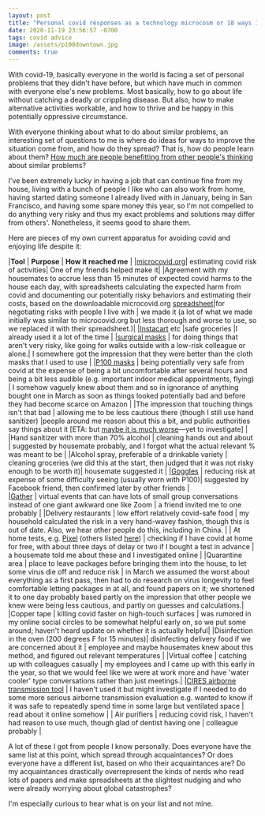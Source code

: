 ```yaml
---
layout: post
title: "Personal covid responses as a technology microcosm or 18 ways I know to make the pandemic suck less"
date: 2020-11-19 23:56:57 -0700
tags: covid advice
image: /assets/p100downtown.jpg
comments: true
---
```

With covid-19, basically everyone in the world is facing a set of personal problems that they didn't have before, but which have much in common with everyone else's new problems. Most basically, how to go about life without catching a deadly or crippling disease. But also, how to make alternative activities workable, and how to thrive and be happy in this potentially oppressive circumstance.

With everyone thinking about what to do about similar problems, an interesting set of questions to me is where do ideas for ways to improve the situation come from, and how do they spread? That is, how do people learn about them? [How much are people benefitting from other people's thinking](https://worldspiritsockpuppet.com/2020/11/17/octobillionupling-effort.html) about similar problems?

I've been extremely lucky in having a job that can continue fine from my house, living with a bunch of people I like who can also work from home, having started dating someone I already lived with in January, being in San Francisco, and having some spare money this year, so I'm not compelled to do anything very risky and thus my exact problems and solutions may differ from others'. Nonetheless, it seems good to share them.

Here are pieces of my own current apparatus for avoiding covid and enjoying life despite it:<!--ex-->

|**Tool** | **Purpose** | **How it reached me** |
|[microcovid.org](https://www.microcovid.org/)| estimating covid risk of activities| One of my friends helped make it|
|Agreement with my housemates to accrue less than 15 minutes of expected covid harms to the house each day, with spreadsheets calculating the expected harm from covid and documenting our potentially risky behaviors and estimating their costs, based on the downloadable microcovid.org [spreadsheet](https://www.microcovid.org/spreadsheet)|for negotiating risks with people I live with | we made it (a lot of what we made initially was similar to microcovid.org but less thorough and worse to use, so we replaced it with their spreadsheet.)|
|[Instacart](https://instacart.com/) etc |safe groceries |I already used it a lot of the time |
|[surgical masks](https://www.amazon.com/Breathable-Comfortable-Filter-Safety-Outdoor/dp/B08DY8KR3H/ref=sr_1_6?dchild=1&keywords=surgical+masks&qid=1605856365&sr=8-6) | for doing things that aren't very risky, like going for walks outside with a low-risk colleague or alone.| I somewhere got the impression that they were better than the cloth masks that I used to use |
|[P100 masks](https://worldspiritsockpuppet.com/2020/10/22/P100-PSA.html) | being potentially very safe from covid at the expense of being a bit uncomfortable after several hours and being a bit less audible (e.g. important indoor medical appointments, flying) | I somehow vaguely knew about them and so in ignorance of anything bought one in March as soon as things looked potentially bad and before they had become scarce on Amazon |
|The impression that touching things isn't that bad | allowing me to be less cautious there (though I still use hand sanitizer) |people around me reason about this a bit, and public authorities say things about it [ETA: but [maybe it is much worse](https://www.medrxiv.org/content/medrxiv/early/2020/11/01/2020.10.27.20220905.full.pdf)&mdash;yet to investigate] |
|Hand sanitizer with more than 70% alcohol | cleaning hands out and about | suggested by housemate probably, and I forgot what the actual relevant % was meant to be |
|Alcohol spray, preferable of a drinkable variety | cleaning groceries (we did this at the start, then judged that it was not risky enough to be worth it)| housemate suggested it |
|[Goggles](https://www.amazon.com/gp/product/B0001YXFEI/ref=ppx_yo_dt_b_search_asin_title?ie=UTF8&psc=1) | reducing risk at expense of some difficulty seeing (usually worn with P100)| suggested by Facebook friend, then confirmed later by other friends |               
|[Gather](https://gather.town/) | virtual events that can have lots of small group conversations instead of one giant awkward one like Zoom | a friend invited me to one probably |
|Delivery restaurants | low effort relatively covid-safe food | my household calculated the risk in a very hand-wavey fashion, though this is out of date. Also, we hear other people do this, including in China. |
| At home tests, e.g. [Pixel](https://www.pixel.labcorp.com/) (others listed [here](https://www.goodrx.com/blog/coronavirus-at-home-tests/)) | checking if I have covid at home for free, with about three days of delay or two if I bought a test in advance | a housemate told me about these and I investigated online |
|Quarantine area | place to leave packages before bringing them into the house, to let some virus die off and reduce risk | in March we assumed the worst about everything as a first pass, then had to do research on virus longevity to feel comfortable letting packages in at all, and found papers on it; we shortened it to one day probably based partly on the impression that other people we knew were being less cautious, and partly on guesses and calculations.|
|Copper tape | killing covid faster on high-touch surfaces | was rumored in my online social circles to be somewhat helpful early on, so we put some around; haven't heard update on whether it is actually helpful|
|Disinfection in the oven (200 degrees F for 15 minutes)| disinfecting delivery food if we are concerned about it | employee and maybe housemates knew about this method, and figured out relevant temperatures |
|Virtual coffee | catching up with colleagues casually | my employees and I came up with this early in the year, so that we would feel like we were at work more and have 'water cooler' type conversations rather than just meetings.|
|[CIRES airborne transmission tool](https://cires.colorado.edu/news/covid-19-airborne-transmission-tool-available) | I haven't used it but might investigate if I needed to do some more serious airborne transmission evaluation e.g. wanted to know if it was safe to repeatedly spend time in some large but ventilated space | read about it online somehow |
| Air purifiers | reducing covid risk, I haven't had reason to use much, though glad of dentist having one | colleague probably |

A lot of these I got from people I know personally. Does everyone have the same list at this point, which spread through acquaintances? Or does everyone have a different list, based on who their acquaintances are? Do my acquaintances drastically overrepresent the kinds of nerds who read lots of papers and make spreadsheets at the slightest nudging and who were already worrying about global catastrophes?

I'm especially curious to hear what is on your list and not mine.
